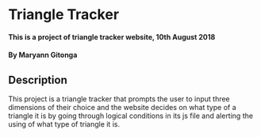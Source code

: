 # Triangle Tracker
#### This is a project of triangle tracker website, 10th August 2018
#### By **Maryann Gitonga**
## Description
This project is a triangle tracker that prompts the user to input three dimensions of their choice and the website decides on what type of a triangle it is by going through logical conditions in its js file and alerting the using of what type of triangle it is.
